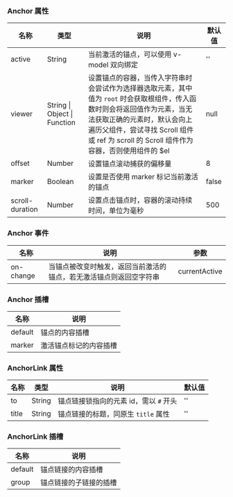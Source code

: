 ### Anchor 属性

| 名称            | 类型                         | 说明                                                                                                                                                                                                                                                  | 默认值 |
| --------------- | ---------------------------- | ----------------------------------------------------------------------------------------------------------------------------------------------------------------------------------------------------------------------------------------------------- | ------ |
| active          | String                       | 当前激活的锚点，可以使用 v-model 双向绑定                                                                                                                                                                                                             | ''     |
| viewer          | String \| Object \| Function | 设置锚点的容器，当传入字符串时会尝试作为选择器选取元素，其中值为 `root` 时会获取根组件，传入函数时则会将返回值作为元素，当无法获取正确的元素时，默认会向上遍历父组件，尝试寻找 Scroll 组件或 ref 为 scroll 的 Scroll 组件作为容器，否则使用组件的 $el | null   |
| offset          | Number                       | 设置锚点滚动捕获的偏移量                                                                                                                                                                                                                              | 8      |
| marker          | Boolean                      | 设置是否使用 marker 标记当前激活的锚点                                                                                                                                                                                                                | false  |
| scroll-duration | Number                       | 设置点击锚点时，容器的滚动持续时间，单位为毫秒                                                                                                                                                                                                        | 500    |

### Anchor 事件

| 名称      | 说明                                                               | 参数          |
| --------- | ------------------------------------------------------------------ | ------------- |
| on-change | 当锚点被改变时触发，返回当前激活的锚点，若无激活锚点则返回空字符串 | currentActive |

### Anchor 插槽

| 名称    | 说明                   |
| ------- | ---------------------- |
| default | 锚点的内容插槽         |
| marker  | 激活锚点标记的内容插槽 |

### AnchorLink 属性

| 名称  | 类型   | 说明                                   | 默认值 |
| ----- | ------ | -------------------------------------- | ------ |
| to    | String | 锚点链接锁指向的元素 id，需以 `#` 开头 | ''     |
| title | String | 锚点链接的标题，同原生 `title` 属性    | ''     |

### AnchorLink 插槽

| 名称    | 说明                   |
| ------- | ---------------------- |
| default | 锚点链接的内容插槽     |
| group   | 锚点链接的子链接的插槽 |
